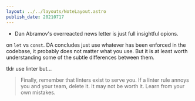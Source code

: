 ```yaml
---
layout: ../../layouts/NoteLayout.astro
publish_date: 20210717
---
```


- Dan Abramov's overreacted news letter is just full insightful opions.

on `let` vs `const`. DA concludes just use whatever has been enforced in the codebase, it probably does not matter what you use. But it is at least worth understanding some of the subtle differences between them.

tldr use linter but...

> Finally, remember that linters exist to serve you. If a linter rule annoys you and your team, delete it. It may not be worth it. Learn from your own mistakes.
